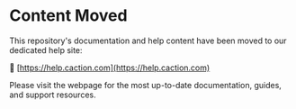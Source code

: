 # Content Moved

This repository's documentation and help content have been moved to our dedicated help site:

🔗 [https://help.caction.com](https://help.caction.com)

Please visit the webpage for the most up-to-date documentation, guides, and support resources.
